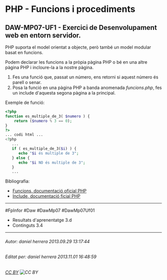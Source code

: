 # PHP - Funcions i procediments
## DAW-MP07-UF1 - Exercici de Desenvolupament web en entorn servidor.
PHP suporta el model orientat a objecte, però també un model modular basat en funcions. 

Podem declarar les funcions a la pròpia pàgina PHP o bé en una altre pàgina PHP i incloure-la a la nostre pàgina.

 1. Fes una funció que, passat un número, ens retorni si aquest número és parell o senar.
 2. Posa la funció en una pàgina PHP a banda anomenada *funcions.php*, fes un include d'aquesta segona pàgina a la principal.

Exemple de funció:

```php
<?php
function es_multiple_de_3( $numero ) {
    return ($numero % 3 == 0);
}
?>
... codi html ...
<?php
   ...
   if ( es_multiple_de_3($i) ) {
      echo "$i és multiple de 3";
   } else {
      echo "$i NO és multiple de 3";
   }
   ...
```
Bibliografia:

 * [Funcions, documentació oficial PHP](http://php.net/manual/es/language.functions.php)
 * [Include, documentació ficial PHP](http://php.net/manual/es/function.include.php)
 
 

---

#FpInfor #Daw #DawMp07 #DawMp07Uf01

* Resultats d'aprenentatge 3.d
* Continguts 3.4
---

###### Autor: daniel herrera 2013.09.29 13:17:44
###### Editat per: daniel herrera 2013.11.01 16:48:59
###### [CC BY](https://creativecommons.org/licenses/by/4.0/) ![CC BY](https://licensebuttons.net/l/by/3.0/80x15.png)
